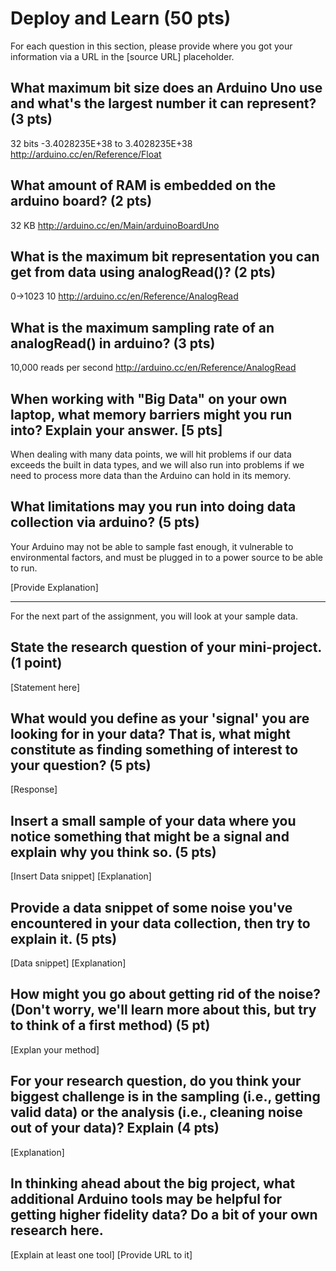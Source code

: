 Deploy and Learn (50 pts)
========

For each question in this section, please provide where you got your information via a URL in the [source URL] placeholder.  

## What maximum bit size does an Arduino Uno use and what's the largest number it can represent? (3 pts)

32 bits
-3.4028235E+38 to 3.4028235E+38
http://arduino.cc/en/Reference/Float

## What amount of RAM is embedded on the arduino board? (2 pts)

32 KB
http://arduino.cc/en/Main/arduinoBoardUno

## What is the maximum bit representation you can get from data using analogRead()?   (2 pts)

0->1023
10
http://arduino.cc/en/Reference/AnalogRead

## What is the maximum sampling rate of an analogRead() in arduino? (3 pts)

10,000 reads per second
http://arduino.cc/en/Reference/AnalogRead

## When working with "Big Data" on your own laptop, what memory barriers might you run into?  Explain your answer. [5 pts]

When dealing with many data points, we will hit problems if our data exceeds the built in data types, and we will also run into problems if we need to process more data than the Arduino can hold in its memory.


## What limitations may you run into doing data collection via arduino? (5 pts)
Your Arduino may not be able to sample fast enough, it vulnerable to environmental factors, and must be plugged in to a power source to be able to run.

[Provide Explanation]

--------------------

For the next part of the assignment, you will look at your sample data.

## State the research question of your mini-project. (1 point)
[Statement here]

## What would you define as your 'signal' you are looking for in your data?  That is, what might constitute as finding something of interest to your question? (5 pts)

[Response]

## Insert a small sample of your data where you notice something that might be a signal and explain why you think so. (5 pts)

[Insert Data snippet]
[Explanation]

## Provide a data snippet of some noise you've encountered in your data collection, then try to explain it. (5 pts)  

[Data snippet]
[Explanation]

## How might you go about getting rid of the noise? (Don't worry, we'll learn more about this, but try to think of a first method) (5 pt)

[Explan your method]

## For your research question, do you think your biggest challenge is in the sampling (i.e., getting valid data) or the analysis (i.e., cleaning noise out of your data)?  Explain (4 pts)

[Explanation]

## In thinking ahead about the big project, what additional Arduino tools may be helpful for getting higher fidelity data?  Do a bit of your own research here.

[Explain at least one tool]
[Provide URL to it]
